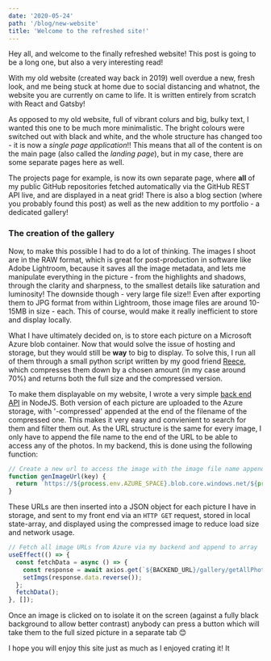 ```yaml
---
date: '2020-05-24'
path: '/blog/new-website'
title: 'Welcome to the refreshed site!'
---
```


Hey all, and welcome to the finally refreshed website! This post is going to be a long one, but also a very interesting read!

With my old website (created way back in 2019) well overdue a new, fresh look, and me being stuck at home due to social distancing and whatnot, the website you are currently on came to life. It is written entirely from scratch with React and Gatsby!

As opposed to my old website, full of vibrant colurs and big, bulky text, I wanted this one to be much more minimalistic. The bright colours were switched out with black and white, and the whole structure has changed too - it is now a _single page application_!! This means that all of the content is on the main page (also called the _landing page_), but in my case, there are some separate pages here as well.

The projects page for example, is now its own separate page, where **all** of my public GitHub repositories fetched automatically via the GitHub REST API live, and are displayed in a neat grid! There is also a blog section (where you probably found this post) as well as the new addition to my portfolio - a dedicated gallery!

### **The creation of the gallery**

Now, to make this possible I had to do a lot of thinking. The images I shoot are in the RAW format, which is great for post-production in software like Adobe Lightroom, because it saves all the image metadata, and lets me manipulate everything in the picture - from the highlights and shadows, through the clarity and sharpness, to the smallest details like saturation and luminosity! The downside though - very large file size!! Even after exporting them to JPG format from within Lightroom, those image files are around 10-15MB in size - each. This of course, would make it really inefficient to store and display locally.

What I have ultimately decided on, is to store each picture on a Microsoft Azure blob container. Now that would solve the issue of hosting and storage, but they would still be **way** to big to display. To solve this, I run all of them through a small python script written by my good friend [Reece](http://reecemercer.dev), which compresses them down by a chosen amount (in my case around 70%) and returns both the full size and the compressed version.

To make them displayable on my website, I wrote a very simple [back end API](https://github.com/PiotrRut/prutkowski.tech-backend) in NodeJS. Both version of each picture are uploaded to the Azure storage, with '-compressed' appended at the end of the filename of the compressed one. This makes it very easy and convienient to search for them and filter them out. As the URL structure is the same for every image, I only have to append the file name to the end of the URL to be able to access any of the photos. In my backend, this is done using the following function:

```javascript
// Create a new url to access the image with the image file name appended at the end
function genImageUrl(key) {
  return `https://${process.env.AZURE_SPACE}.blob.core.windows.net/${process.env.AZURE_CONTAINER}/${key}`;
}
```

These URLs are then inserted into a JSON object for each picture I have in storage, and sent to my front end via an `HTTP GET` request, stored in local state-array, and displayed using the compressed image to reduce load size and network usage.

```javascript
// Fetch all image URLs from Azure via my backend and append to array
useEffect(() => {
  const fetchData = async () => {
    const response = await axios.get(`${BACKEND_URL}/gallery/getAllPhotos`);
    setImgs(response.data.reverse());
  };
  fetchData();
}, []);
```

Once an image is clicked on to isolate it on the screen (against a fully black background to allow better contrast) anybody can press a button which will take them to the full sized picture in a separate tab 😊

I hope you will enjoy this site just as much as I enjoyed crating it! It
